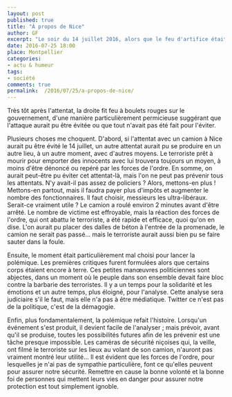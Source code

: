 ```yaml
---
layout: post
published: true
title: "À propos de Nice"
author: GF
excerpt: "Le soir du 14 juillet 2016, alors que le feu d'artifice était tiré à Nice, un fou fanatisé faucha, au volant de son camion, plusieurs dizaines de personnes sur la Promenade des Anglais. Depuis, une polémique est née sur les mesures de sécurité prises par les autorités. Cette polémique est indigne."
date: 2016-07-25 18:00
place: Montpellier
categories:
- actu & humeur
tags:
- société
comments: true
permalink:  /2016/07/25/a-propos-de-nice/
---
```


Très tôt après l'attentat, la droite fit feu à boulets rouges sur le gouvernement, d'une manière particulièrement permicieuse suggérant que l'attaque aurait pu être évitée ou que tout n'avait pas été fait pour l'éviter.

Plusieurs choses me choquent. D'abord, si l'attentat avec un camion à Nice aurait pu être évité le 14 juillet, un autre attentat aurait pu se produire en un autre lieu, à un autre moment, avec d'autres moyens. Le terroriste prêt à mourir pour emporter des innocents avec lui trouvera toujours un moyen, à moins d'être dénoncé ou repéré par les forces de l'ordre. En somme, on aurait peut-être pu éviter cet attentat-là, mais l'on ne peut pas prévenir tous les attentats. N'y avait-il pas assez de policiers ? Alors, mettons-en plus ! Mettons-en partout, mais il faudra payer plus d'impôts et augmenter le nombre des fonctionnaires. Il faut choisir, messieurs les ultra-libéraux. Serait-ce vraiment utile ? Le camion a roulé environ 2 minutes avant d'être arrêté. Le nombre de victime est effroyable, mais la réaction des forces de l'ordre, qui ont abattu le terroriste, a été rapide et efficace, quoi qu'on en dise. L'on aurait pu placer des dalles de béton à l'entrée de la promenade, le camion ne serait pas passé... mais le terroriste aurait aussi bien pu se faire sauter dans la foule. 

Ensuite, le moment était particulièrement mal choisi pour lancer la polémique. Les premières critiques furent formulées alors que certains corps étaient encore à terre. Ces petites manœuvres politiciennes sont abjectes, dans un moment où le peuple dans son ensemble devait faire bloc contre la barbarie des terroristes. Il y a un temps pour la solidarité et les émotions et un autre temps, plus éloigné, pour l'analyse. Cette analyse sera judiciaire s'il le faut, mais elle n'a pas à être médiatique. Twitter ce n'est pas de la politique, c'est de la démagogie.

Enfin, plus fondamentalement, la polémique refait l'histoire. Lorsqu'un événement s'est produit, il devient facile de l'analyser ; mais prévoir, avant qu'il se produise, toutes les possibilités futures afin de les prévenir est une tâche presque impossible. Les caméras de sécurité niçoises qui, la veille, ont filmé le terroriste sur les lieux au volant de son camion, n'auront pas vraiment montré leur utilité... Il est évident que les forces de l'ordre, pour lesquelles je n'ai pas de sympathie particulière, font ce qu'elles peuvent pour assurer notre sécurité. Remettre en cause la bonne volonté et la bonne foi de personnes qui mettent leurs vies en danger pour assurer notre protection est tout simplement ignoble.
